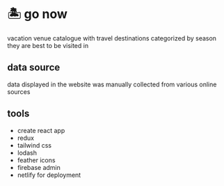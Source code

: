 # 🏝️ go now

vacation venue catalogue with travel destinations categorized by season they are best to be visited in

## data source

data displayed in the website was manually collected from various online sources

## tools

-   create react app
-   redux
-   tailwind css
-   lodash
-   feather icons
-   firebase admin
-   netlify for deployment
